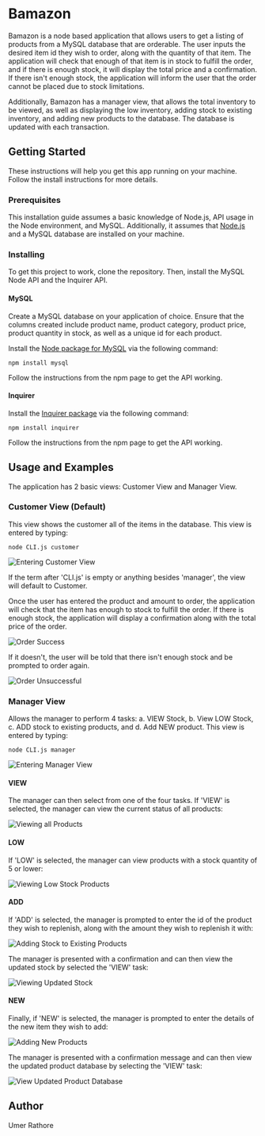 # Bamazon

Bamazon is a node based application that allows users to get a listing of products from a MySQL database that are orderable. The user inputs the desired item id they wish to order, along with the quantity of that item. The application will check that enough of that item is in stock to fulfill the order, and if there is enough stock, it will display the total price and a confirmation. If there isn't enough stock, the application will inform the user that the order cannot be placed due to stock limitations. 

Additionally, Bamazon has a manager view, that allows the total inventory to be viewed, as well as displaying the low inventory, adding stock to existing inventory, and adding new products to the database. The database is updated with each transaction. 

## Getting Started

These instructions will help you get this app running on your machine. Follow the install instructions for more details. 

### Prerequisites

This installation guide assumes a basic knowledge of Node.js, API usage in the Node environment, and MySQL. Additionally, it assumes that [Node.js](https://nodejs.org/en/) and a MySQL database are installed on your machine. 

### Installing

To get this project to work, clone the repository. Then, install the MySQL Node API and the Inquirer API.

#### MySQL

Create a MySQL database on your application of choice. Ensure that the columns created include product name, product category, product price, product quantity in stock, as well as a unique id for each product.

Install the [Node package for MySQL](https://www.npmjs.com/package/mysql) via the following command:

```
npm install mysql
```

Follow the instructions from the npm page to get the API working. 

#### Inquirer

Install the [Inquirer package](https://www.npmjs.com/package/inquirer) via the following command:

```
npm install inquirer
```

Follow the instructions from the npm page to get the API working. 

## Usage and Examples

The application has 2 basic views: Customer View and Manager View. 

### Customer View (Default) 

This view shows the customer all of the items in the database. This view is entered by typing: 

```
node CLI.js customer
```

![Entering Customer View](../screenshots/custview1.png "Customer View")

If the term after 'CLI.js' is empty or anything besides 'manager', the view will default to Customer. 

Once the user has entered the product and amount to order, the application will check that the item has enough to stock to fulfill the order. If there is enough stock, the application will display a confirmation along with the total price of the order. 

![Order Success](../screenshots/custview2.png "Order Success")

If it doesn't, the user will be told that there isn't enough stock and be prompted to order again. 

![Order Unsuccessful](../screenshots/custview3.png "Order Unsuccessful")

### Manager View

Allows the manager to perform 4 tasks: a. VIEW Stock, b. View LOW Stock, c. ADD stock to existing products, and d. Add NEW product. This view is entered by typing: 

```
node CLI.js manager
```

![Entering Manager View](../screenshots/manview1.png "Manager View")

#### VIEW

The manager can then select from one of the four tasks. If 'VIEW' is selected, the manager can view the current status of all products: 

![Viewing all Products](../screenshots/manview2.png "Viewing All Products")

#### LOW

If 'LOW' is selected, the manager can view products with a stock quantity of 5 or lower:

![Viewing Low Stock Products](../screenshots/manview3.png "Viewing Low Stock Products")

#### ADD

If 'ADD' is selected, the manager is prompted to enter the id of the product they wish to replenish, along with the amount they wish to replenish it with: 

![Adding Stock to Existing Products](../screenshots/manview4.png "Adding Stock to Existing Products")

The manager is presented with a confirmation and can then view the updated stock by selected the 'VIEW' task:

![Viewing Updated Stock](../screenshots/manview5.png "Viewing Updated Stock")

#### NEW

Finally, if 'NEW' is selected, the manager is prompted to enter the details of the new item they wish to add: 

![Adding New Products](../screenshots/manview6.png "Adding New Products")

The manager is presented with a confirmation message and can then view the updated product database by selecting the 'VIEW' task:

![View Updated Product Database](../screenshots/manview7.png "Viewing Updated Product Database")

## Author

Umer Rathore
